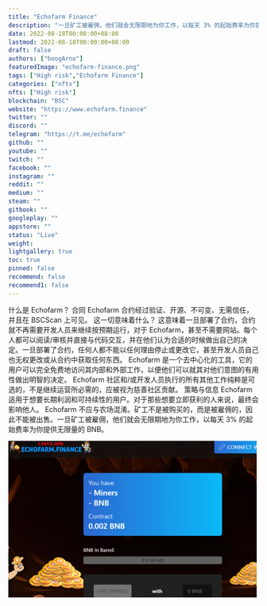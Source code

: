 ```yaml
---
title: "Echofarm Finance"
description: "一旦矿工被雇佣，他们就会无限期地为你工作，以每天 3% 的起始费率为你提供无限量的 BNB"
date: 2022-08-18T00:00:00+08:00
lastmod: 2022-08-18T00:00:00+08:00
draft: false
authors: ["boogArno"]
featuredImage: "echofarm-finance.png"
tags: ["High risk","Echofarm Finance"]
categories: ["nfts"]
nfts: ["High risk"]
blockchain: "BSC"
website: "https://www.echofarm.finance"
twitter: ""
discord: ""
telegram: "https://t.me/echofarm"
github: ""
youtube: ""
twitch: ""
facebook: ""
instagram: ""
reddit: ""
medium: ""
steam: ""
gitbook: ""
googleplay: ""
appstore: ""
status: "Live"
weight: 
lightgallery: true
toc: true
pinned: false
recommend: false
recommend1: false
---
```

什么是 Echofarm？
合同
Echofarm 合约经过验证、开源、不可变、无需信任，并且在 BSCScan 上可见。
这一切意味着什么？
这意味着一旦部署了合约，合约就不再需要开发人员来继续按预期运行，对于 Echofarm，甚至不需要网站。每个人都可以阅读/审核并直接与代码交互，并在他们认为合适的时候做出自己的决定。一旦部署了合约，任何人都不能以任何理由停止或更改它，甚至开发人员自己也无权更改或从合约中获取任何东西。
Echofarm 是一个去中心化的工具，它的用户可以完全免费地访问其内部和外部工作，以便他们可以就其对他们意图的有用性做出明智的决定。 Echofarm 社区和/或开发人员执行的所有其他工作纯粹是可选的，不是继续运营所必需的，应被视为慈善社区贡献。
策略与信息
Echofarm 适用于想要长期利润和可持续性的用户。对于那些想要立即获利的人来说，最终会影响他人。
Echofarm 不应与农场混淆。矿工不是被购买的，而是被雇佣的，因此不能被出售。一旦矿工被雇佣，他们就会无限期地为你工作，以每天 3% 的起始费率为你提供无限量的 BNB。

![echofarmfinance-dapp-high-risk-bsc-image1-500x315_62295ca69e8ff25c459165366683e0a7](echofarmfinance-dapp-high-risk-bsc-image1-500x315_62295ca69e8ff25c459165366683e0a7.png)

